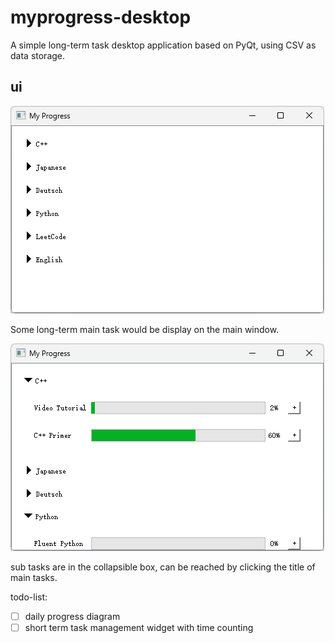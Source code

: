 # myprogress-desktop
A simple long-term task desktop application based on PyQt, using CSV as data storage.

## ui
![main task](img/mainwindow.png)

Some long-term main task would be display on the main window. 

![sub task](img/mainwindow-2.png)

sub tasks are in the collapsible box, can be reached by clicking the title of main tasks.

todo-list:
- [ ] daily progress diagram
- [ ] short term task management widget with time counting